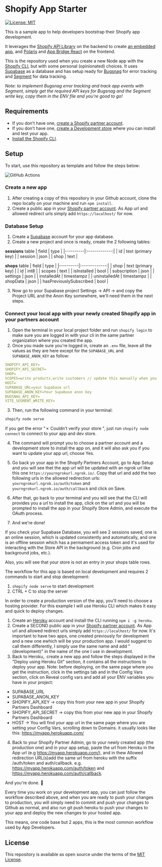# Shopify App Starter

[![License: MIT](https://img.shields.io/badge/License-MIT-green.svg)](LICENSE.md)

This is a sample app to help developers bootstrap their Shopify app development.

It leverages the [Shopify API Library](https://github.com/Shopify/shopify-node-api) on the backend to create [an embedded app](https://shopify.dev/apps/tools/app-bridge/getting-started#embed-your-app-in-the-shopify-admin), and [Polaris](https://github.com/Shopify/polaris-react) and [App Bridge React](https://shopify.dev/tools/app-bridge/react-components) on the frontend.

This is the repository used when you create a new Node app with the [Shopify CLI](https://shopify.dev/apps/tools/cli), but with some personal (opinionated) choices. It uses [Supabase](https://supabase.com/) as a database and has setup ready for  [Bugsnag](https://www.bugsnag.com/) for error tracking and  [Segment](https://segment.com/) for data tracking.

*Note: to implement Bugsnag error tracking and track app events with Segment, simply get the required API keys for Bugsnag and the Segment write key, copy them in the ENV file and you're good to go!*

## Requirements

- If you don’t have one, [create a Shopify partner account](https://partners.shopify.com/signup).
- If you don’t have one, [create a Development store](https://help.shopify.com/en/partners/dashboard/development-stores#create-a-development-store) where you can install and test your app.
- [Install the Shopify CLI](https://shopify.dev/apps/tools/cli).

## Setup

To start, use this repository as template and follow the steps below: 

![GitHub Actions](https://img.shields.io/badge/USE-THIS%20TEMPLATE-green)

### Create a new app

1. After creating a copy of this repository in your Github account, clone the repo locally on your machine and run `npm install`.
2. Create a public app in your [Shopify partner account](https://partners.shopify.com). As App url and allowed redirect urls simply add `https://localhost/` for now.

### Database Setup

1. Create a [Supabase](https://supabase.com/) account for your app database.
2. Create a new project and once is ready, create the 2 following tables:

**sessions** table
| field   |      type      |
|----------|:-------------:|
| id |  text (primary key) |
| session |    json   |
| shop | text |

**shops** table
| field   |      type      |
|----------|:-------------:|
| shop |  text (primary key) |
| id |  int8 |
| scopes |    text   |
| isInstalled | bool |
| subscription | json |
| settings | json |
| installedAt | timestampz |
| uninstalledAt | timestampz |
| shopData | json |
| hasPreviouslySubscribed | bool |

3. Now go to your Supabase project Settings -> API -> and copy the Project URL and the Anon Key somewhere, we'll need them in the next steps.

### Connect your local app with your newly created Shopify app in your partners account

1. Open the terminal in your local project folder and run `shopify login` to make sure you are logged in with your cli in the same partner organization where you created the app.
2. Once you made sure you're logged in, create an `.env`  file, leave all the values as they are here except for the `SUPABASE_URL` and `SUPABASE_ANON_KEY` as follow:
```yaml
SHOPIFY_API_KEY=
SHOPIFY_API_SECRET=
SHOP=
SCOPES=write products,write customers // update this manually when you know which scopes you need for your app
HOST=
SUPABASE_URL=your Supabase url
SUPABASE_ANON_KEY=Your Supabase anon key
BUGSNAG_API_KEY=
VITE_SEGMENT_WRITE_KEY=
```

3. Then, run the following command in your terminal:
```sh
shopify node serve
```
if you get the error "✗ Couldn't verify your store ", just run `shopify node connect` to connect to your app and dev store.

4. The command will prompt you to choose a partner account and a development store to install the app on, and it will also ask you if you want to update your app url, choose Yes.

5. Go back yo your app in the Shopify Partners Account, go to App Setup and you will see thet the app url will be updated with an ngrok url like this one `https://yourngrokurl.ngrok.io/`. 
Copy that url and add the two following urls in the allowed redirection urls: `yourngrokurl.ngrok.io/auth/token` and `yourngrokurl.ngrok.io/auth/callback` and click on Save.

6. After that, go back to your terminal and you will see that the CLI will provides you a url to install the app, click on the url and you will be prompted to install the app in your Shopify Store Admin, and execute the OAuth process.
7. And we're done!

If you check your Supabase Database, you will see 2 sessions saved, one is an online session, which is updated consistently and automatically, and one is an offline session which has a permament access token and it's used for interacting with the Store API in the background (e.g. Cron jobs and background jobs, etc.).

Also, you will see that your store is not an entry in your shops table rows.

The workflow for this app is based on local development and requires 2 commands to start and stop development:
1. `shopify node serve` to start development
2. CTRL + C to stop the server

In order to create a production version of the app, you'll need to choose a hosting provider. For this example I will use Heroku CLI which makes it easy and quick to deploy changes.

1. Create an [Heroku](https://signup.heroku.com/login) account and install the CLI running `npm i -g heroku`.
2. Create a SECOND public app in your [Shopify partner account](https://partners.shopify.com). As App url and allowed redirect urls simply add `https://localhost/` for now. It's important to have two apps, one created previously for development and a new one ewhich will be your production app. I would suggest to call them differently, I simply use the same name and add "(development)" in the name of the one I use in development. 
3. Back to Heroku,. create a new app and follow the steps displayed in the "Deploy using Heroku Git" section, it contains all the instructions to deploy your app. Note: before deploying, on the same page where you get the instruction, click in the settings tab and in the Config Vars section, click on Reveal config vars and add all your ENV variables you have in your project:
- SUPABASE_URL
- SUPABASE_ANON_KEY
- SHOPIFY_API_KEY -> copy this from your new app in your Shopify Partners Dashboard
- SHOPIFY_API_SECRET -> copy this from your new app in your Shopify Partners Dashboard
- HOST -> You will find your app url in the same page where you are setting your Config Vars, scrolling down to Domains. it usually looks like this: https://myapp.herokuapp.com/

4. Back to your Shopify Partner Admin, go to your newly created app (the production one) and in your app setup, paste the url from Heroku in the App url (e.g https://myapp.herokuapp.com/), and in thew Allowed redirection URL(s)add the same url from heroku with the suffix /auth/token and auth/callback. e.g. https://myapp.herokuapp.com/auth/token and https://myapp.herokuapp.com/auth/callback.

And you're done. 🎉

Every time you work on your development app, you can just follow the workflow described above, and when you are ready to push your changes to production, you will simply need to commit and push your changes to Github as normal, and also run git push heroku to push your changes to your app and deploy the new changes to your hosted app. 

This means, one code base but 2 apps, this is the most common workflow used by App Developers.


## License

This repository is available as open source under the terms of the [MIT License](https://opensource.org/licenses/MIT).
